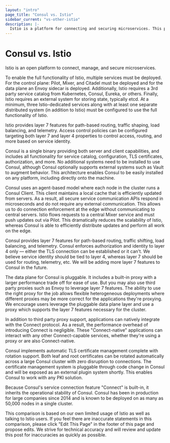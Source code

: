 ```yaml
---
layout: "intro"
page_title: "Consul vs. Istio"
sidebar_current: "vs-other-istio"
description: |-
  Istio is a platform for connecting and securing microservices. This page describes the similarities and differences between Istio and Consul.
---
```


# Consul vs. Istio

Istio is an open platform to connect, manage, and secure microservices.

To enable the full functionality of Istio, multiple services must
be deployed. For the control plane: Pilot, Mixer, and Citadel must be
deployed and for the data plane an Envoy sidecar is deployed. Additionally,
Istio requires a 3rd party service catalog from Kubernetes, Consul, Eureka,
or others. Finally, Istio requires an external system for storing state,
typically etcd. At a minimum, three Istio-dedicated services along with at
least one separate distributed system (in addition to Istio) must be
configured to use the full functionality of Istio.

Istio provides layer 7 features for path-based routing, traffic shaping,
load balancing, and telemetry. Access control policies can be configured
targeting both layer 7 and layer 4 properties to control access, routing,
and more based on service identity.

Consul is a single binary providing both server and client capabilities, and
includes all functionality for service catalog, configuration, TLS certificates,
authorization, and more. No additional systems need to be installed to use
Consul, although Consul optionally supports external systems such as Vault
to augment behavior. This architecture enables Consul to be easily installed
on any platform, including directly onto the machine.

Consul uses an agent-based model where each node in the cluster runs a
Consul Client. This client maintains a local cache that is efficiently updated
from servers. As a result, all secure service communication APIs respond in
microseconds and do not require any external communication. This allows us to
do connection enforcement at the edge without communicating to central
servers. Istio flows requests to a central Mixer service and must push
updates out via Pilot. This dramatically reduces the scalability of Istio,
whereas Consul is able to efficiently distribute updates and perform all
work on the edge.

Consul provides layer 7 features for path-based routing, traffic shifting,
load balancing, and telemetry. Consul enforces authorization and identity to
layer 4 only &mdash; either the TLS connection can be established or it can't.
We believe service identity should be tied to layer 4, whereas layer 7 should be
used for routing, telemetry, etc. We will be adding more layer 7 features to Consul in the future.

The data plane for Consul is pluggable. It includes a built-in proxy with
a larger performance trade off for ease of use. But you may also use third
party proxies such as Envoy to leverage layer 7 features. The ability to use the
right proxy for the job allows flexible heterogeneous deployments where
different proxies may be more correct for the applications they're proxying. We
encourage users leverage the pluggable data plane layer and use a proxy which
supports the layer 7 features necessary for the cluster.

In addition to third party proxy support, applications can natively integrate
with the Connect protocol. As a result, the performance overhead of introducing
Connect is negligible. These "Connect-native" applications can interact with
any other Connect-capable services, whether they're using a proxy or are
also Connect-native.

Consul implements automatic TLS certificate management complete with rotation
support. Both leaf and root certificates can be rotated automatically across
a large Consul cluster with zero disruption to connections. The certificate
management system is pluggable through code change in Consul and will be
exposed as an external plugin system shortly. This enables Consul to work
with any PKI solution.

Because Consul's service connection feature "Connect" is built-in, it
inherits the operational stability of Consul. Consul has been in production
for large companies since 2014 and is known to be deployed on as many as
50,000 nodes in a single cluster.

This comparison is based on our own limited usage of Istio as well as
talking to Istio users. If you feel there are inaccurate statements in this
comparison, please click "Edit This Page" in the footer of this page and
propose edits. We strive for technical accuracy and will review and update
this post for inaccuracies as quickly as possible.
